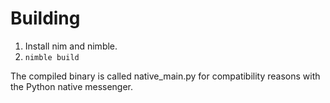 # Building

1. Install nim and nimble.
2. `nimble build`

The compiled binary is called native_main.py for compatibility reasons with the Python native messenger.

